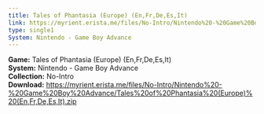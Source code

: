 ```yaml
---
title: Tales of Phantasia (Europe) (En,Fr,De,Es,It)
link: https://myrient.erista.me/files/No-Intro/Nintendo%20-%20Game%20Boy%20Advance/Tales%20of%20Phantasia%20(Europe)%20(En,Fr,De,Es,It).zip
type: single1
System: Nintendo - Game Boy Advance
---
```

<b>Game:</b> Tales of Phantasia (Europe) (En,Fr,De,Es,It)<br>
<b>System:</b> Nintendo - Game Boy Advance<br>
<b>Collection:</b> No-Intro<br>
<b>Download:</b> https://myrient.erista.me/files/No-Intro/Nintendo%20-%20Game%20Boy%20Advance/Tales%20of%20Phantasia%20(Europe)%20(En,Fr,De,Es,It).zip